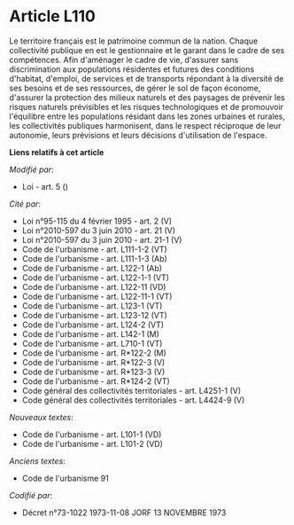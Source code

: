 # Article L110

Le territoire français est le patrimoine commun de la nation. Chaque collectivité publique en est le gestionnaire et le
garant dans le cadre de ses compétences. Afin d'aménager le cadre de vie, d'assurer sans discrimination aux populations
résidentes et futures des conditions d'habitat, d'emploi, de services et de transports répondant à la diversité de ses
besoins et de ses ressources, de gérer le sol de façon économe, d'assurer la protection des milieux naturels et des paysages
de prévenir les risques naturels prévisibles et les risques technologiques et de promouvoir l'équilibre entre les populations
résidant dans les zones urbaines et rurales, les collectivités publiques harmonisent, dans le respect réciproque de leur
autonomie, leurs prévisions et leurs décisions d'utilisation de l'espace.

**Liens relatifs à cet article**

_Modifié par_:

  - Loi - art. 5 ()

_Cité par_:

  - Loi n°95-115 du 4 février 1995 - art. 2 (V)
  - Loi n°2010-597 du 3 juin 2010 - art. 21 (V)
  - Loi n°2010-597 du 3 juin 2010 - art. 21-1 (V)
  - Code de l'urbanisme - art. L111-1-2 (VT)
  - Code de l'urbanisme - art. L111-1-3 (Ab)
  - Code de l'urbanisme - art. L122-1 (Ab)
  - Code de l'urbanisme - art. L122-1-1 (VT)
  - Code de l'urbanisme - art. L122-11 (VD)
  - Code de l'urbanisme - art. L122-11-1 (VT)
  - Code de l'urbanisme - art. L123-1 (VT)
  - Code de l'urbanisme - art. L123-12 (VT)
  - Code de l'urbanisme - art. L124-2 (VT)
  - Code de l'urbanisme - art. L142-1 (M)
  - Code de l'urbanisme - art. L710-1 (VT)
  - Code de l'urbanisme - art. R*122-2 (M)
  - Code de l'urbanisme - art. R*122-3 (V)
  - Code de l'urbanisme - art. R*123-3 (V)
  - Code de l'urbanisme - art. R*124-2 (VT)
  - Code général des collectivités territoriales - art. L4251-1 (V)
  - Code général des collectivités territoriales - art. L4424-9 (V)

_Nouveaux textes_:

  - Code de l'urbanisme - art. L101-1 (VD)
  - Code de l'urbanisme - art. L101-2 (VD)

_Anciens textes_:

  - Code de l'urbanisme 91

_Codifié par_:

  - Décret n°73-1022 1973-11-08 JORF 13 NOVEMBRE 1973
